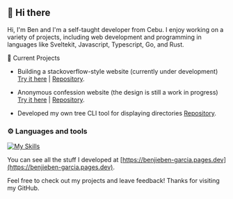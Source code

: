 ## 👋 Hi there

Hi, I'm Ben and I'm a self-taught developer from Cebu. I enjoy working on a variety of projects, including web development and programming in languages like Sveltekit, Javascript, Typescript, Go, and Rust.

:construction: Current Projects
- Building a stackoverflow-style website (currently under development) [Try it here](https://algory.pages.dev/) | [Repository](https://github.com/mystique09/algory).

- Anonymous confession website (the design is still a work in progress) [Try it here](https://cnfs.vercel.app/) | [Repository](https://github.com/mystique09/confessit).
- Developed my own tree CLI tool for displaying directories [Repository](https://github.com/mystique09/lls-clap).

### ⚙️ Languages and tools
[![My Skills](https://skillicons.dev/icons?i=js,ts,nodejs,html,css,go,rust,scss,tailwindcss,svelte)](https://skillicons.dev)

You can see all the stuff I developed at [https://benjieben-garcia.pages.dev](https://benjieben-garcia.pages.dev).

Feel free to check out my projects and leave feedback! Thanks for visiting my GitHub.
